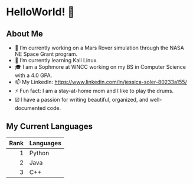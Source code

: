 # HelloWorld! 👋

## About Me
- 🔭 I’m currently working on a Mars Rover simulation through the NASA NE Space Grant program.
- 🌱 I’m currently learning Kali Linux.
- 🎓 I am a Sophmore at WNCC working on my BS in Computer Science with a 4.0 GPA.
- 📫 My LinkedIn: https://www.linkedin.com/in/jessica-soler-80233a155/
- ⚡ Fun fact: I am a stay-at-home mom and I like to play the drums.
- ☑️ I have a passion for writing beautiful, organized, and well-documented code.

## My Current Languages
| Rank | Languages |
|-----:|-----------|
|     1| Python    |
|     2| Java      |
|     3| C++       |

